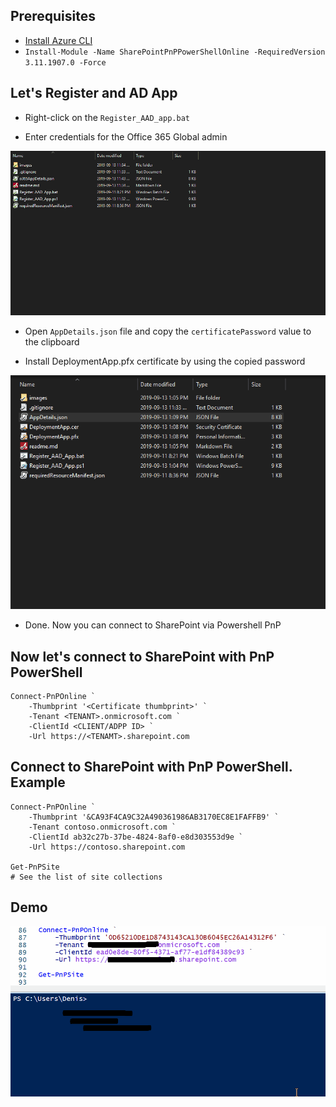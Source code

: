 ## Prerequisites
- [Install Azure CLI](https://docs.microsoft.com/en-us/cli/azure/install-azure-cli-windows?view=azure-cli-latest)
- `Install-Module -Name SharePointPnPPowerShellOnline -RequiredVersion 3.11.1907.0 -Force`

## Let's Register and AD App

- Right-click on the `Register_AAD_app.bat`

- Enter credentials for the Office 365 Global admin

![](images/AppRegistration.gif)

- Open `AppDetails.json` file and copy the `certificatePassword` value to the clipboard

- Install DeploymentApp.pfx certificate by using the copied password

![](images/InstallCertificate.gif)


- Done. Now you can connect to SharePoint via Powershell PnP

## Now let's connect to SharePoint with PnP PowerShell
```
Connect-PnPOnline `
    -Thumbprint '<Certificate thumbprint>' `
    -Tenant <TENANT>.onmicrosoft.com `
    -ClientId <CLIENT/ADPP ID> `
    -Url https://<TENAMT>.sharepoint.com

```
## Connect to SharePoint with PnP PowerShell. Example

```
Connect-PnPOnline `
    -Thumbprint '&CA93F4CA9C32A490361986AB3170EC8E1FAFFB9' `
    -Tenant contoso.onmicrosoft.com `
    -ClientId ab32c27b-37be-4824-8af0-e8d303553d9e `
    -Url https://contoso.sharepoint.com
    
Get-PnPSite
# See the list of site collections
```

## Demo
![](images/DemoPowerShell.gif)